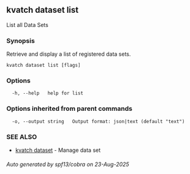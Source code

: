 ## kvatch dataset list

List all Data Sets

### Synopsis

Retrieve and display a list of registered data sets.

```
kvatch dataset list [flags]
```

### Options

```
  -h, --help   help for list
```

### Options inherited from parent commands

```
  -o, --output string   Output format: json|text (default "text")
```

### SEE ALSO

* [kvatch dataset](kvatch_dataset.md)	 - Manage data set

###### Auto generated by spf13/cobra on 23-Aug-2025
